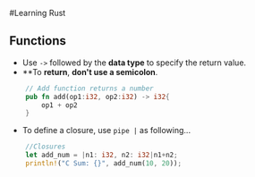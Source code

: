 #Learning Rust

## Functions

* Use `->` followed by the **data type** to specify the return value.
* **To **return**, **don't use a semicolon**.
  
```rust
    // Add function returns a number
    pub fn add(op1:i32, op2:i32) -> i32{
        op1 + op2
    }
```
* To define a closure, use `pipe |` as following...
  
```rust
    //Closures
    let add_num = |n1: i32, n2: i32|n1+n2;
    println!("C Sum: {}", add_num(10, 20));
```